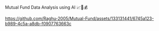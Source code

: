 Mutual Fund Data Analysis using AI 📈🤖💰



https://github.com/Raghu-2005/Mutual-Fund/assets/133131441/6745a123-b989-4c5a-a8db-f0907763663c


